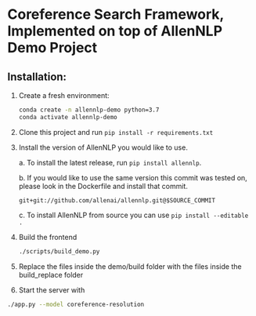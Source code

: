 # Coreference Search Framework, Implemented on top of AllenNLP Demo Project

## Installation:
1. Create a fresh environment:

    ```bash
    conda create -n allennlp-demo python=3.7
    conda activate allennlp-demo
    ```
2. Clone this project and run ``pip install -r requirements.txt``

2.  Install the version of AllenNLP you would like to use.

    a.  To install the latest release, run `pip install allennlp`.

    b.  If you would like to use the same version this commit was tested on, please look in the
        Dockerfile and install that commit.

        git+git://github.com/allenai/allennlp.git@$SOURCE_COMMIT

    c.  To install AllenNLP from source you can use `pip install --editable .`

2. Build the frontend

    ```bash
    ./scripts/build_demo.py
    ```
3. Replace the files inside the demo/build folder with the files inside the build_replace folder

4. Start the server with 
```bash
./app.py --model coreference-resolution
```
